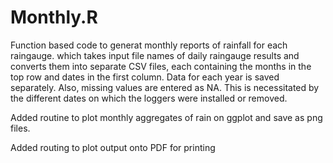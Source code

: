 # Monthly.R

Function based code to generat monthly reports of rainfall for each raingauge. which takes input file names of daily raingauge results and converts them into separate CSV files, each containing the  months in the top row and dates in the first column. Data for each year is saved separately. Also, missing values are entered as NA. This is necessitated by the different dates on which the loggers were installed or removed.

Added routine to plot monthly aggregates of rain on ggplot and save as png files.

Added routing to plot output onto PDF for printing

